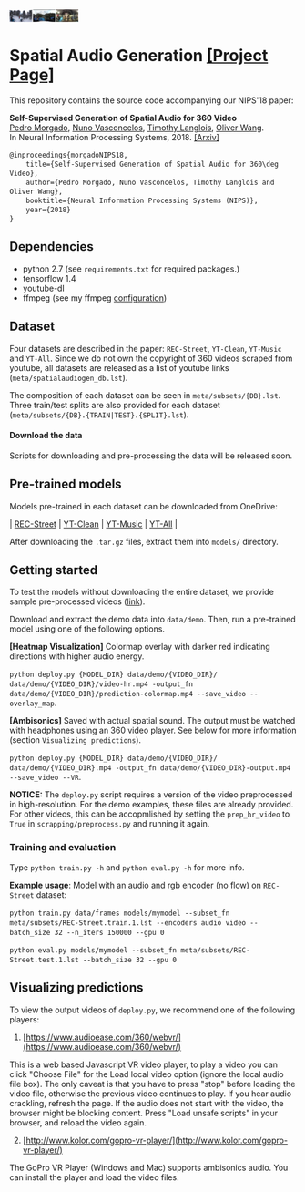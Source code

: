 
<img src="docs/img/header.jpg" style="width:24%">

# Spatial Audio Generation [[Project Page]](https://pedro-morgado.github.io/spatialaudiogen/)

This repository contains the source code accompanying our NIPS'18 paper:

**Self-Supervised Generation of Spatial Audio for 360 Video**  
[Pedro Morgado](http://www.svcl.ucsd.edu/~morgado), [Nuno Vasconcelos](http://www.svcl.ucsd.edu/~nuno), [Timothy Langlois](http://langlo.is), [Oliver Wang](http://www.oliverwang.info/).  
In Neural Information Processing Systems, 2018.
[[Arxiv]](https://arxiv.org/abs/1809.02587)

```
@inproceedings{morgadoNIPS18,
	title={Self-Supervised Generation of Spatial Audio for 360\deg Video},
	author={Pedro Morgado, Nuno Vasconcelos, Timothy Langlois and Oliver Wang},
	booktitle={Neural Information Processing Systems (NIPS)},
	year={2018}
}
```

## Dependencies
* python 2.7 (see `requirements.txt` for required packages.)
* tensorflow 1.4
* youtube-dl
* ffmpeg (see my ffmpeg [configuration](https://pedro-morgado.github.io/spatialaudiogen/ffmpeg-config.txt))

## Dataset
Four datasets are described in the paper: `REC-Street`, `YT-Clean`, `YT-Music` and `YT-All`.
Since we do not own the copyright of 360 videos scraped from youtube, all datasets are released as a list of youtube links (`meta/spatialaudiogen_db.lst`).

The composition of each dataset can be seen in `meta/subsets/{DB}.lst`. Three train/test splits are also provided for each dataset (`meta/subsets/{DB}.{TRAIN|TEST}.{SPLIT}.lst`).

#### Download the data 

Scripts for downloading and pre-processing the data will be released soon.

<!-- `python scrapping/download.py meta/spatialaudiogen_db.lst`

This script uses `youtube-dl` to download pre-selected audio and video formats for which the encoding scheme has been verified. 
Videos are downloaded into the `data/orig` directory.
Unfortunately, a small number of videos have been removed by the creators (36 out of 1189 at the time of writing).

#### Preprocess videos

`python scrapping/preprocess.py meta/spatialaudiogen_db.lst`

This script pre-processes previously downloaded videos.
Video frames are resized to `(224x448)` and remapped into equirectangular projection at `10` fps. Audio channels are remapped into ACN format (`WYZX`) and resampled at `48000` kHz.
Preprocessed files are stored in `data/preproc` (as `.m4a` and `.mp4`) and `data/frames` (as `.jpg` and `.wav`). 
Training, evaluation and deployment code use the data in `data/frames`. -->

## Pre-trained models
Models pre-trained in each dataset can be downloaded from OneDrive:

| [REC-Street](https://ucsdcloud-my.sharepoint.com/:u:/g/personal/pmaravil_ucsd_edu/EY-SUbhyYdNFuwHXQkX3coYBrgEtVOSF4KhYN_21LfvpjA) | 
[YT-Clean](https://ucsdcloud-my.sharepoint.com/:u:/g/personal/pmaravil_ucsd_edu/ES5xETC9aXFApPhynevZL1kBG8ejcMrp_DR4kHHmYNSHKQ) | 
[YT-Music](https://ucsdcloud-my.sharepoint.com/:u:/g/personal/pmaravil_ucsd_edu/Earcl8uge_VAnr6aac6PhgABe5vs8rMoZNmpniBkH2a5HQ) | 
[YT-All](https://ucsdcloud-my.sharepoint.com/:u:/g/personal/pmaravil_ucsd_edu/EdKpT8fNP7FBu__0mp-HkVwB12_Nlnducizm1xbZPJD1eQ) |

After downloading the `.tar.gz` files, extract them into `models/` directory.

##  Getting started
To test the models without downloading the entire dataset, we provide sample pre-processed videos ([link](https://ucsdcloud-my.sharepoint.com/:f:/g/personal/pmaravil_ucsd_edu/EhqgH0jRz0tFifQuXjBurToB_m-2o2c7gnw7kI-DIbbhAQ)).

Download and extract the demo data into `data/demo`. Then, run a pre-trained model using one of the following options.

**[Heatmap Visualization]** Colormap overlay with darker red indicating directions with higher audio energy.

`python deploy.py {MODEL_DIR} data/demo/{VIDEO_DIR}/ data/demo/{VIDEO_DIR}/video-hr.mp4 -output_fn data/demo/{VIDEO_DIR}/prediction-colormap.mp4 --save_video --overlay_map`.

**[Ambisonics]** Saved with actual spatial sound. The output must be watched with headphones using an 360 video player. See below for more information (section `Visualizing predictions`).

`python deploy.py {MODEL_DIR} data/demo/{VIDEO_DIR}/ data/demo/{VIDEO_DIR}.mp4 -output_fn data/demo/{VIDEO_DIR}-output.mp4 --save_video --VR`.

**NOTICE:** The `deploy.py` script requires a version of the video preprocessed in high-resolution. For the demo examples, these files are already provided. For other videos, this can be accopmlished by setting the `prep_hr_video` to `True` in `scrapping/preprocess.py` and running it again.

### Training and evaluation
Type `python train.py -h` and `python eval.py -h` for more info.

**Example usage**: Model with an audio and rgb encoder (no flow) on `REC-Street` dataset:

`python train.py data/frames models/mymodel --subset_fn meta/subsets/REC-Street.train.1.lst --encoders audio video --batch_size 32 --n_iters 150000 --gpu 0`

`python eval.py models/mymodel --subset_fn meta/subsets/REC-Street.test.1.lst --batch_size 32 --gpu 0`


## Visualizing predictions
To view the output videos of `deploy.py`, we recommend one of the following players:

1. [https://www.audioease.com/360/webvr/](https://www.audioease.com/360/webvr/)

This is a web based Javascript VR video player, to play a video you can click "Choose File" for the Load local video option (ignore the local audio file box).
The only caveat is that you have to press "stop" before loading the video file, otherwise the previous video continues to play. If you hear audio crackling, refresh the page. If the audio does not start with the video, the browser might be blocking content. Press "Load unsafe scripts" in your browser, and reload the video again.

2. [http://www.kolor.com/gopro-vr-player/](http://www.kolor.com/gopro-vr-player/)

The GoPro VR Player (Windows and Mac) supports ambisonics audio. You can install the player and load the video files. 
